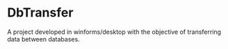 # DbTransfer
 A project developed in winforms/desktop with the objective of transferring data between databases.
